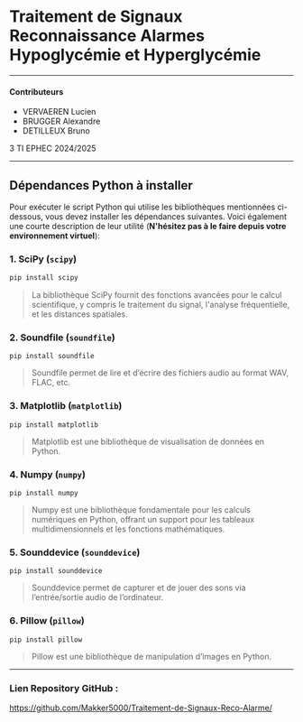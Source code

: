 # Traitement de Signaux Reconnaissance Alarmes Hypoglycémie et Hyperglycémie
---
#### Contributeurs
- VERVAEREN Lucien
- BRUGGER Alexandre
- DETILLEUX Bruno

3 TI EPHEC 2024/2025

---

## Dépendances Python à installer

Pour exécuter le script Python qui utilise les bibliothèques mentionnées ci-dessous, vous devez installer les dépendances suivantes. Voici également une courte description de leur utilité (**N'hésitez pas à le faire depuis votre environnement virtuel**):

### 1. **SciPy** (`scipy`)
```bash
pip install scipy
```
> La bibliothèque SciPy fournit des fonctions avancées pour le calcul scientifique, y compris le traitement du signal, l'analyse fréquentielle, et les distances spatiales.

### 2. **Soundfile** (`soundfile`)
```
pip install soundfile
```
> Soundfile permet de lire et d’écrire des fichiers audio au format WAV, FLAC, etc.

### 3. **Matplotlib** (`matplotlib`)
```
pip install matplotlib
```
> Matplotlib est une bibliothèque de visualisation de données en Python.

### 4. **Numpy** (`numpy`)
```
pip install numpy
```
> Numpy est une bibliothèque fondamentale pour les calculs numériques en Python, offrant un support pour les tableaux multidimensionnels et les fonctions mathématiques.

### 5. **Sounddevice** (`sounddevice`)
```
pip install sounddevice
```
> Sounddevice permet de capturer et de jouer des sons via l’entrée/sortie audio de l’ordinateur.

### 6. **Pillow** (`pillow`)
```
pip install pillow
```
> Pillow est une bibliothèque de manipulation d’images en Python.

---
### Lien Repository GitHub : 
https://github.com/Makker5000/Traitement-de-Signaux-Reco-Alarme/
